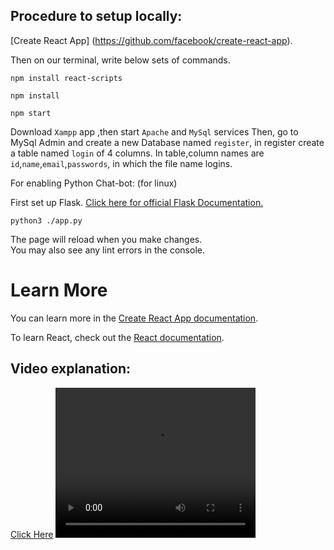 ## Procedure to setup locally:
 [Create React App] (https://github.com/facebook/create-react-app).

Then on our terminal, write below sets of commands.

```
npm install react-scripts

```

```
npm install
```
```
npm start
```
Download `Xampp` app ,then start `Apache` and `MySql` services 
Then, go to MySql Admin and create a new Database named `register`, in register create a table named `login` of 4 columns.
In table,column names are `id`,`name`,`email`,`passwords`, in which the file name logins.

For enabling Python Chat-bot: (for linux)

First set up Flask.
<a href="https://github.com/pallets/flask">Click here for official Flask Documentation. </a>
```
python3 ./app.py
```

The page will reload when you make changes.\
You may also see any lint errors in the console.

# Learn More

You can learn more in the [Create React App documentation](https://facebook.github.io/create-react-app/docs/getting-started).

To learn React, check out the [React documentation](https://reactjs.org/).

## Video explanation:
<a href="https://youtu.be/SrxD7AuYhwU?si=lxoccx4Z8TNeJeEQ">Click Here</a>
 <video width="320" height="240" controls>
  <source src="https://youtu.be/SrxD7AuYhwU?si=lxoccx4Z8TNeJeEQ">
</video> 

